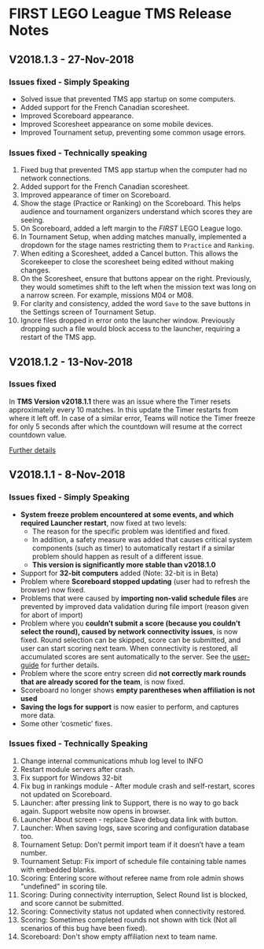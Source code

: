 # FIRST LEGO League TMS Release Notes

## V2018.1.3 - 27-Nov-2018

### Issues fixed - Simply Speaking

- Solved issue that prevented TMS app startup on some computers.
- Added support for the French Canadian scoresheet.
- Improved Scoreboard appearance.
- Improved Scoresheet appearance on some mobile devices.
- Improved Tournament setup, preventing some common usage errors.

### Issues fixed - Technically speaking

1. Fixed bug that prevented TMS app startup when the computer had no network connections.
1. Added support for the French Canadian scoresheet.
1. Improved appearance of timer on Scoreboard.
1. Show the stage (Practice or Ranking) on the Scoreboard. This helps audience and tournament organizers understand which scores they are seeing.
1. On Scoreboard, added a left margin to the _FIRST_ LEGO League logo.
1. In Tournament Setup, when adding matches manually, implemented a dropdown for the stage names restricting them to `Practice` and `Ranking`.
1. When editing a Scoresheet, added a Cancel button. This allows the Scorekeeper to close the scoresheet being edited without making changes.
1. On the Scoresheet, ensure that buttons appear on the right. Previously, they would sometimes shift to the left when the mission text was long on a narrow screen. For example, missions M04 or M08.
1. For clarity and consistency, added the word `Save` to the save buttons in the Settings screen of Tournament Setup.
1. Ignore files dropped in error onto the launcher window. Previously dropping such a file would block access to the launcher, requiring a restart of the TMS app.

## V2018.1.2 - 13-Nov-2018

### Issues fixed

In **TMS Version v2018.1.1** there was an issue where the Timer resets approximately every 10 matches. In this update the Timer restarts from where it left off. In case of a similar error, Teams will notice the Timer freeze for only 5 seconds after which the countdown will resume at the correct countdown value.

[Further details](http://www.fll-tools.com/general/workaround-for-timer-reset/)

## V2018.1.1 - 8-Nov-2018

### Issues fixed - Simply Speaking

- **System freeze problem encountered at some events, and which required Launcher restart**, now fixed at two levels:
  - The reason for the specific problem was identified and fixed.
  - In addition, a safety measure was added that causes critical system components (such as timer) to automatically restart if a similar problem should happen as result of a different issue.
  - **This version is significantly more stable than v2018.1.0**
- Support for **32-bit computers** added (Note: 32-bit is in Beta)
- Problem where **Scoreboard stopped updating** (user had to refresh the browser) now fixed.
- Problems that were caused by **importing non-valid schedule files** are prevented by improved data validation during file import (reason given for abort of import)
- Problem where you **couldn’t submit a score (because you couldn’t select the round), caused by network connectivity issues**, is now fixed. Round selection can be skipped, score can be submitted, and user can start scoring next team. When connectivity is restored, all accumulated scores are sent automatically to the server. See the [user-guide](https://github.com/FirstLegoLeague/Launcher/blob/user-guide/docs/userguide.md#bad-scores) for further details.
- Problem where the score entry screen did **not correctly mark rounds that are already scored for the team**, is now fixed.
- Scoreboard no longer shows **empty parentheses when affiliation is not used**
- **Saving the logs for support** is now easier to perform, and captures more data.
- Some other ‘cosmetic’ fixes.

### Issues fixed - Technically Speaking

1. Change internal communications mhub log level to INFO
1. Restart module servers after crash.
1. Fix support for Windows 32-bit
1. Fix bug in rankings module - After module crash and self-restart, scores not updated on Scoreboard.
1. Launcher: after pressing link to Support, there is no way to go back again. Support website now opens in browser.
1. Launcher About screen - replace Save debug data link with button.
1. Launcher: When saving logs, save scoring and configuration database too.
1. Tournament Setup: Don’t permit import team if it doesn’t have a team number.
1. Tournament Setup: Fix import of schedule file containing table names with embedded blanks.
1. Scoring: Entering score without referee name from role admin shows "undefined" in scoring tile.
1. Scoring: During connectivity interruption, Select Round list is blocked, and score cannot be submitted.
1. Scoring: Connectivity status not updated when connectivity restored.
1. Scoring: Sometimes completed rounds not shown with tick (Not all scenarios of this bug have been fixed).
1. Scoreboard: Don't show empty affiliation next to team name.
